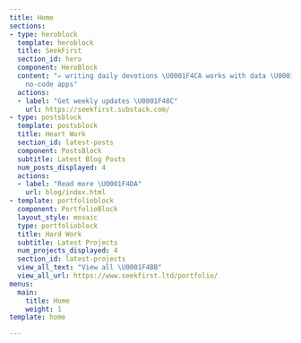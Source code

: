 ```yaml
---
title: Home
sections:
- type: heroblock
  template: heroblock
  title: SeekFirst
  section_id: hero
  component: HeroBlock
  content: "✍ writing daily devotions \U0001F4CA works with data \U0001F4BB makes
    no-code apps"
  actions:
  - label: "Get weekly updates \U0001F48C"
    url: https://seekfirst.substack.com/
- type: postsblock
  template: postsblock
  title: Heart Work
  section_id: latest-posts
  component: PostsBlock
  subtitle: Latest Blog Posts
  num_posts_displayed: 4
  actions:
  - label: "Read more \U0001F4DA"
    url: blog/index.html
- template: portfolioblock
  component: PortfolioBlock
  layout_style: mosaic
  type: portfolioblock
  title: Hard Work
  subtitle: Latest Projects
  num_projects_displayed: 4
  section_id: latest-projects
  view_all_text: "View all \U0001F4BB"
  view_all_url: https://www.seekfirst.ltd/portfolio/
menus:
  main:
    title: Home
    weight: 1
template: home

---
```

